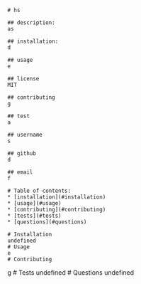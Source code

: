
    # hs

    ## description:
    as

    ## installation:
    d

    ## usage
    e

    ## license
    MIT

    ## contributing
    g

    ## test
    a

    ## username
    s

    ## github
    d

    ## email
    f
   
    # Table of contents: 
    * [installation](#installation)
    * [usage](#usage)
    * [contributing](#contributing)
    * [tests](#tests)
    * [questions](#questions)
    
    # Installation 
    undefined
    # Usage
    e
    # Contributing
   g
    # Tests
    undefined
    # Questions
    undefined
    